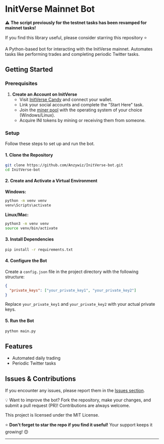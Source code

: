 
# InitVerse Mainnet Bot  

⚠️ **The script previously for the testnet tasks has been revamped for mainnet tasks!**  

If you find this library useful, please consider starring this repository ⭐️  

A Python-based bot for interacting with the InitVerse mainnet. Automates tasks like performing trades and completing periodic Twitter tasks.  

## Getting Started  

### Prerequisites  

1. **Create an Account on InitVerse**  
   - Visit [InitVerse Candy](https://candy.inichain.com/) and connect your wallet.  
   - Link your social accounts and complete the "Start Here" task.  
   - Join the [miner pool](https://inichain.gitbook.io/initverseinichain/inichain/mining-mainnet) with the operating system of your choice (Windows/Linux).  
   - Acquire INI tokens by mining or receiving them from someone.  

### Setup  

Follow these steps to set up and run the bot.  

#### 1. Clone the Repository  
```bash
git clone https://github.com/Anzywiz/InitVerse-bot.git
cd InitVerse-bot
```

#### 2. Create and Activate a Virtual Environment  

**Windows:**  
```bash
python -m venv venv
venv\Scripts\activate
```

**Linux/Mac:**  
```bash
python3 -m venv venv
source venv/bin/activate
```

#### 3. Install Dependencies  
```bash
pip install -r requirements.txt
```

#### 4. Configure the Bot  
Create a `config.json` file in the project directory with the following structure:  
```json
{
  "private_keys": ["your_private_key1", "your_private_key2"]
}
```
Replace `your_private_key1` and `your_private_key2` with your actual private keys.  

#### 5. Run the Bot  
```bash
python main.py
```

## Features  

- Automated daily trading  
- Periodic Twitter tasks  


## Issues & Contributions  

If you encounter any issues, please report them in the [Issues section](https://github.com/Anzywiz/InitVerse-bot/issues).  

💡 Want to improve the bot? Fork the repository, make your changes, and submit a pull request (PR)! Contributions are always welcome.  
 

This project is licensed under the MIT License.  

⭐ **Don't forget to star the repo if you find it useful!** Your support keeps it growing! 😊  

---
